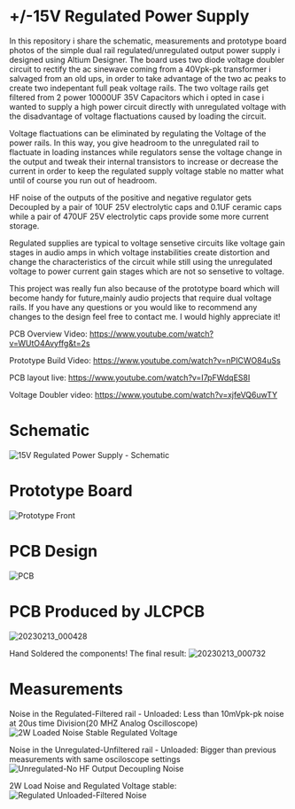 # +/-15V Regulated Power Supply
In this repository i share the schematic, measurements and prototype board photos of the simple dual rail regulated/unregulated output power supply i designed using Altium Designer. 
The board uses two diode voltage doubler circuit to rectify the ac sinewave coming from a 40Vpk-pk transformer i salvaged from an old ups, in order to take advantage of the two ac peaks to create two indepentant full peak voltage rails. The two voltage rails get filtered from 2 power 10000UF 35V Capacitors which i opted in case i wanted to supply a high power circuit directly with unregulated voltage with the disadvantage of voltage flactuations caused by loading the circuit.

Voltage flactuations can be eliminated by regulating the Voltage of the power rails. In this way, you give headroom to the unregulated rail to flactuate in loading instances while regulators sense the voltage change in the output and tweak their internal transistors to increase or decrease the current in order to keep the regulated supply voltage stable no matter what until of course you run out of headroom.

HF noise of the outputs of the positive and negative regulator gets Decoupled by a pair of 10UF 25V electrolytic caps and 0.1UF ceramic caps while a pair of 470UF 25V electrolytic caps provide some more current storage. 

Regulated supplies are typical to voltage sensetive circuits like voltage gain stages in audio amps in which voltage instabilities create distortion and change the characteristics of the circuit while still using the unregulated voltage to power current gain stages which are not so sensetive to voltage.

This project was really fun also because of the prototype board which will become handy for future,mainly audio projects that require dual voltage rails.
If you have any questions or you would like to recommend any changes to the design feel free to contact me. I would highly appreciate it!

PCB Overview Video:
https://www.youtube.com/watch?v=WUtO4Avyffg&t=2s

Prototype Build Video:
https://www.youtube.com/watch?v=nPICWO84uSs

PCB layout live:
https://www.youtube.com/watch?v=I7pFWdqES8I

Voltage Doubler video:
https://www.youtube.com/watch?v=xjfeVQ6uwTY

# Schematic
![15V Regulated Power Supply - Schematic](https://user-images.githubusercontent.com/93339707/218340856-096448a3-d286-4cb4-b37c-ab1656805967.PNG)

# Prototype Board
![Prototype Front](https://user-images.githubusercontent.com/93339707/218340942-cceb875e-bad2-4532-9507-f401b9033664.jpg)

# PCB Design
![PCB](https://user-images.githubusercontent.com/93339707/218340864-56c4a273-85a9-41d4-8f99-6fb1d680ae68.PNG)

# PCB Produced by JLCPCB
![20230213_000428](https://user-images.githubusercontent.com/93339707/218340900-825523fe-031f-4001-bcb7-912c3006a957.jpg)

Hand Soldered the components! The final result:
![20230213_000732](https://user-images.githubusercontent.com/93339707/218340907-0a84c59c-813a-45ab-98a0-0d41187fff4f.jpg)

# Measurements
Noise in the Regulated-Filtered rail - Unloaded:
Less than 10mVpk-pk noise at 20us time Division(20 MHZ Analog Oscilloscope)
![2W Loaded Noise Stable Regulated Voltage](https://user-images.githubusercontent.com/93339707/218340971-cebc6170-efdc-43b3-91ce-a919bbf33100.jpg)

Noise in the Unregulated-Unfiltered rail - Unloaded:
Bigger than previous measurements with same osciloscope settings
![Unregulated-No HF Output Decoupling Noise](https://user-images.githubusercontent.com/93339707/218340988-1892ef18-27e7-418b-ac9b-84ca5ea2c5ef.jpg)

2W Load Noise and Regulated Voltage stable:
![Regulated Unloaded-Filtered Noise](https://user-images.githubusercontent.com/93339707/218340995-b2b23ef9-e578-4667-a451-ffc96c3bc786.jpg)

